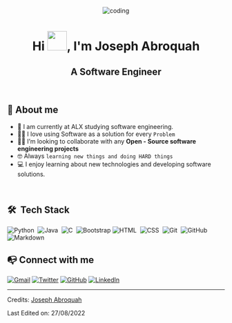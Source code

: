 <p align="center"><img align="center" src="https://github.com/jabroquah/main/blob/main/animesher.com_computer-gif-whos-there-49651.gif" alt="coding" /></p>

<h1 align="center">Hi <img src="https://github.com/jabroquah/main/blob/main/wave.gif" width="45px">, I'm Joseph Abroquah</h1>
<h2 align="center">A Software Engineer</h2>

<br>

## :man:  About me 
- :school: I am currently at ALX studying software engineering.
- :man_technologist: I love using Software as a solution for every `Problem`
- :student: I’m looking to collaborate with any **Open - Source software engineering projects**
- :nerd_face: Always `learning new things and doing HARD things`
- :computer: I enjoy learning about new technologies and developing software solutions.

<br>

## 🛠 &nbsp;Tech Stack
![Python](https://img.shields.io/badge/-Python-05122A?style=flat&logo=python)&nbsp;
![Java](https://img.shields.io/badge/-Java-05122A?style=flat&logo=Java&logoColor=FFA518)&nbsp;
![C](https://img.shields.io/badge/-C-05122A?style=flat&logo=C&logoColor=A8B9CC)&nbsp;
![Bootstrap](https://img.shields.io/badge/-Bootstrap-05122A?style=flat&logo=bootstrap&logoColor=563D7C)
![HTML](https://img.shields.io/badge/-HTML-05122A?style=flat&logo=HTML5)&nbsp;
![CSS](https://img.shields.io/badge/-CSS-05122A?style=flat&logo=CSS3&logoColor=1572B6)&nbsp;
![Git](https://img.shields.io/badge/-Git-05122A?style=flat&logo=git)&nbsp;
![GitHub](https://img.shields.io/badge/-GitHub-05122A?style=flat&logo=github)&nbsp;
![Markdown](https://img.shields.io/badge/-Markdown-05122A?style=flat&logo=markdown)

## :mailbox_with_no_mail: Connect with me
<p align="left">
	<a href="mailto:abroquahjoseph@gmail.com"><img img src="https://img.shields.io/badge/gmail-%23EA4335.svg?style=plastic&logo=gmail&logoColor=white" alt="Gmail"/></a>
  <a href="https://twitter.com/joseph_abroquah"><img src="https://img.shields.io/badge/twitter-%23181717.svg?style=plastic&logo=twitter&logoColor=white" alt="Twitter"/></a>
	<a href="https://github.com/jabroquah"><img src="https://img.shields.io/badge/github-%23181717.svg?style=plastic&logo=github&logoColor=white" alt="GitHub"/></a>
	<a href="https://www.linkedin.com/in/joseph-abroquah-71834a1b6/"><img src="https://img.shields.io/badge/linkedin-%230A66C2.svg?style=plastic&logo=linkedin&logoColor=white" alt="LinkedIn"/></a></p>
  
-----
Credits: [Joseph Abroquah](https://github.com/jabroquah)

Last Edited on: 27/08/2022

